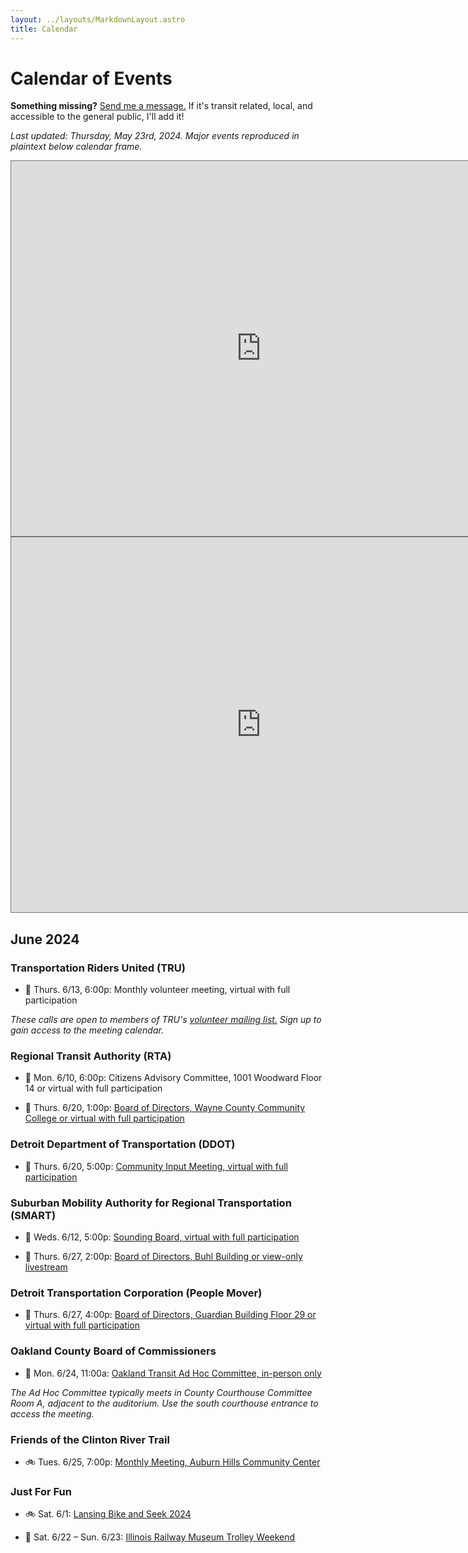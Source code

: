 ```yaml
---
layout: ../layouts/MarkdownLayout.astro
title: Calendar
---
```


# Calendar of Events

**Something missing?** [Send me a message.](https://coreyrowe.me/social) If it's transit related, local, and accessible to the general public, I'll add it!

*Last updated: Thursday, May 23rd, 2024. Major events reproduced in plaintext below calendar frame.*

<div class="responsive-iframe-container big-container">
    <iframe title="Embedded Google Calendar, Month View" src="https://calendar.google.com/calendar/embed?height=600&wkst=1&ctz=America%2FNew_York&bgcolor=%23ffffff&title=Detroit%20Transit%20Public%20Meetings%20and%20Michigan%20Legislative%20Committees&src=YTUyN2I5MDcxYmU5MTBlOWY4OTQ3NjUzMTFhOGE5YTBkMjlmNDlmYmQ3YjFjZTYyNTYxOWM3Y2FmNzVkNjQwZkBncm91cC5jYWxlbmRhci5nb29nbGUuY29t&src=OTE0ZDMwNWZlOWVjN2NmNzcxMDcyOGFkNjNkMzZkNmQ2ZjA1NzBmOWQxMjFiNTI2NzE0MzRjMmFiZjFjNThmOEBncm91cC5jYWxlbmRhci5nb29nbGUuY29t&color=%23F4511E&color=%238E24AA" style="border:solid 1px #777" width="800" height="600" frameborder="0" scrolling="no" position="relative"></iframe>
</div>

<div class="responsive-iframe-container small-container">
    <iframe title="Embedded Google Calendar, Agenda View" src="https://calendar.google.com/calendar/embed?height=600&wkst=1&ctz=America%2FNew_York&bgcolor=%23ffffff&title=Detroit%20Transit%20Public%20Meetings%20and%20Michigan%20Legislative%20Committees&src=YTUyN2I5MDcxYmU5MTBlOWY4OTQ3NjUzMTFhOGE5YTBkMjlmNDlmYmQ3YjFjZTYyNTYxOWM3Y2FmNzVkNjQwZkBncm91cC5jYWxlbmRhci5nb29nbGUuY29t&src=OTE0ZDMwNWZlOWVjN2NmNzcxMDcyOGFkNjNkMzZkNmQ2ZjA1NzBmOWQxMjFiNTI2NzE0MzRjMmFiZjFjNThmOEBncm91cC5jYWxlbmRhci5nb29nbGUuY29t&color=%23F4511E&color=%238E24AA&mode=AGENDA" style="border:solid 1px #777" width="800" height="600" frameborder="0" scrolling="no" position="relative"></iframe>
</div>

## June 2024

### Transportation Riders United (TRU)

- 🚌 Thurs. 6/13, 6:00p: Monthly volunteer meeting, virtual with full participation
    
*These calls are open to members of TRU's [volunteer mailing list.](https://secure.everyaction.com/KGmz88BTlE2MDPe7jM7ZSg2) Sign up to gain access to the meeting calendar.*

### Regional Transit Authority (RTA)

- 🚌 Mon. 6/10, 6:00p: Citizens Advisory Committee, 1001 Woodward Floor 14 or virtual with full participation
    
- 🚌 Thurs. 6/20, 1:00p: [Board of Directors, Wayne County Community College or virtual with full participation](https://rtamichigan.org/2024-board-committee-meetings/)

### Detroit Department of Transportation (DDOT)

- 🚌 Thurs. 6/20, 5:00p: [Community Input Meeting, virtual with full participation](https://detroitmi.gov/Calendar-and-Events)

### Suburban Mobility Authority for Regional Transportation (SMART)

- 🚌 Weds. 6/12, 5:00p: [Sounding Board, virtual with full participation](https://www.smartbus.org/)
    
- 🚌 Thurs. 6/27, 2:00p: [Board of Directors, Buhl Building or view-only livestream](https://www.smartbus.org/About/Our-Organization/Board-of-Directors/Board-Meeting-Schedule)
    

### Detroit Transportation Corporation (People Mover)

- 🚝 Thurs. 6/27, 4:00p: [Board of Directors, Guardian Building Floor 29 or virtual with full participation](https://www.thepeoplemover.com/about-us/company-profile-mission)

### Oakland County Board of Commissioners

- 🚌 Mon. 6/24, 11:00a: [Oakland Transit Ad Hoc Committee, in-person only](https://oaklandcomi.portal.civicclerk.com/event/1162/overview)

*The Ad Hoc Committee typically meets in County Courthouse Committee Room A, adjacent to the auditorium. Use the south courthouse entrance to access the meeting.*

### Friends of the Clinton River Trail

- 🚲 Tues. 6/25, 7:00p: [Monthly Meeting, Auburn Hills Community Center](https://www.clintonrivertrail.org/)

### Just For Fun

- 🚲 Sat. 6/1: [Lansing Bike and Seek 2024](https://bikeandseek.org)
    
- 🚎 Sat. 6/22 – Sun. 6/23: [Illinois Railway Museum Trolley Weekend](https://www.irm.org/event/trolley-weekend/?event_date=2024-06-22)